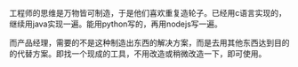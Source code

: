 
工程师的思维是万物皆可制造，于是他们喜欢重复造轮子。已经用c语言实现的，继续用java实现一遍。能用python写的，再用nodejs写一遍。

而产品经理，需要的不是这种制造出东西的解决方案，而是去用其他东西达到目的的代替方案。即找一个现成的工具，不用改造或稍微改造一下，即可使用。


